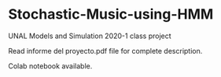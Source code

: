 # Stochastic-Music-using-HMM
UNAL Models and Simulation 2020-1 class project

Read informe del proyecto.pdf file for complete description.

Colab notebook available.
